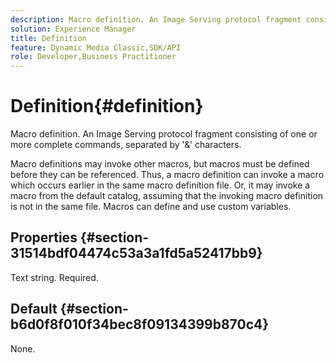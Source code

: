 ```yaml
---
description: Macro definition. An Image Serving protocol fragment consisting of one or more complete commands, separated by '&' characters.
solution: Experience Manager
title: Definition
feature: Dynamic Media Classic,SDK/API
role: Developer,Business Practitioner
---
```


# Definition{#definition}

Macro definition. An Image Serving protocol fragment consisting of one or more complete commands, separated by '&' characters.

 Macro definitions may invoke other macros, but macros must be defined before they can be referenced. Thus, a macro definition can invoke a macro which occurs earlier in the same macro definition file. Or, it may invoke a macro from the default catalog, assuming that the invoking macro definition is not in the same file. Macros can define and use custom variables.

## Properties {#section-31514bdf04474c53a3a1fd5a52417bb9}

Text string. Required.

## Default {#section-b6d0f8f010f34bec8f09134399b870c4}

None. 
